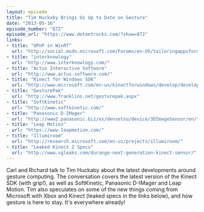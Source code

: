 ```yaml
---
layout: episode
title: "Tim Huckaby Brings Us Up to Date on Gesture"
date: "2013-05-16"
episode_number: "872"
episode_url: "https://www.dotnetrocks.com/?show=872"
links:
- title: "UPnP in WinRT"
  url: "http://social.msdn.microsoft.com/Forums/en-US/tailoringappsfordevices/thread/d40b02e1-27cd-4103-879f-913c7658edf1"
- title: "interknowlogy"
  url: "http://www.interknowlogy.com/"
- title: "Actus Interactive Software"
  url: "http://www.actus-software.com/"
- title: "Kinect for Windows SDK"
  url: "http://www.microsoft.com/en-us/kinectforwindows/develop/developer-downloads.aspx"
- title: "GesturePak"
  url: "http://www.franklins.net/gesturepak.aspx"
- title: "SoftKinetic"
  url: "http://www.softkinetic.com/"
- title: "Panasonic D-IMager"
  url: "http://www2.panasonic.biz/es/densetsu/device/3DImageSensor/en/"
- title: "Leap Motion"
  url: "https://www.leapmotion.com/"
- title: "Illumiroom"
  url: "http://research.microsoft.com/en-us/projects/illumiroom/"
- title: "Leaked Kinect 2 Specs"
  url: "http://www.vgleaks.com/durango-next-generation-kinect-sensor/"
---
```


Carl and Richard talk to Tim Huckaby about the latest developments around gesture computing. The conversation covers the latest version of the Kinect SDK (with grip!), as well as SoftKinetic, Panasonic D-IMager and Leap Motion. Tim also speculates on some of the new things coming from Microsoft with Xbox and Kinect (leaked specs in the links below), and how gesture is here to stay. It's everywhere already!
